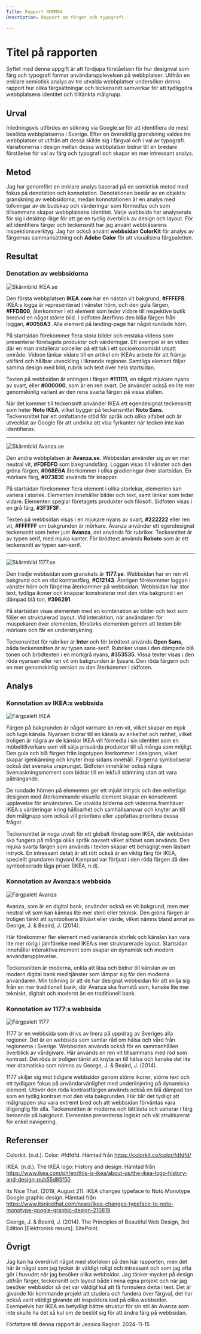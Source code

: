 ```yaml
---
Title: Rapport KMOM04
Description: Rapport om färger och typografi

---
```


Titel på rapporten
=======================

Syftet med denna uppgift är att fördjupa förståelsen för hur designval som färg och typografi formar användarupplevelsen på webbplatser. Utifrån en enklare semiotisk analys av tre utvalda webbplatser undersöker denna rapport hur olika färgsättningar och teckensnitt samverkar för att tydliggöra webbplatsens identitet och tilltänkta målgrupp.

Urval
-----------------------

Inledningsvis utfördes en sökning via Google.se för att identifiera de mest besökta webbplatserna i Sverige. Efter en översiktlig granskning valdes tre webbplatser ut utifrån att dessa skilde sig i färgval och i val av typografi. Variationerna i design mellan dessa webbplatser bidrar till en bredare förståelse för val av färg och typografi och skapar en mer intressant analys.

Metod
-----------------------
Jag har genomfört en enklare analys baserad på en semiotisk metod med fokus på denotation och konnotation. Denotationen består av en objektiv granskning av webbsidorna, medan konnotationen är en analys med tolkningar av de budskap och värderingar som förmedlas och som tillsammans skapar webbplatsens identitet.
Varje webbsida har analyserats för sig i desktop-läge för att ge en tydlig överblick av design och layout. För att identifiera färger och teckensnitt har jag använt webbläsarens inspektionsverktyg. Jag har också använt **webbsidan ColorKit** för analys av färgernas sammansättning och **Adobe Color** för att visualisera färgpaletten.

Resultat
-----------------------

### Denotation av webbsidorna

<img src="http://www.student.bth.se/~jera23/dbwebb-kurser/design/me/portfolio/assets/img/ikea_se.PNG" alt="Skärmbild IKEA.se" class="">

Den första webbplatsen **IKEA.com** har en nästan vit bakgrund, **#FFFEFB**. IKEA:s logga är representerad i vänster hörn, och den gula färgen, **#FFDB00**, återkommer i ett element som leder vidare till respektive butik bredvid en något större bild. I sidfoten återfinns den blåa färgen från loggan, **#0058A3**. Alla element på landing-page har något rundade hörn. 

På startsidan förekommer flera stora bilder och enstaka videos som presenterar företagets produkter och värderingar. Ett exempel är en video där en man installerar solceller på ett tak i ett socioekonomiskt utsatt område. Videon länkar vidare till en artikel om IKEAs arbete för att främja välfärd och hållbar utveckling i liknande regioner. Samtliga element följer samma design med bild, rubrik och text över hela startsidan.

Texten på webbsidan är antingen i färgen **#111111**, en något mjukare nyans av svart, eller **#000000**, som är en ren svart. De använder också en lite mer genomskinlig variant av den rena svarta färgen på vissa ställen.

När det kommer till teckensnitt använder IKEA ett egendesignat teckensnitt som heter **Noto IKEA**, vilket bygger på teckensnittet **Noto Sans**. Teckensnittet har ett omfattande stöd för språk och olika alfabet och är utvecklat av Google för att undvika att visa fyrkanter när tecken inte kan identifieras.

---

<img src="http://www.student.bth.se/~jera23/dbwebb-kurser/design/me/portfolio/assets/img/avanza_se.PNG" alt="Skärmbild Avanza.se" class="">

Den andra webbplatsen är **Avanza.se**. Webbsidan använder sig av en mer neutral vit, **#FDFDFD** som bakgrundsfärg. Loggan visas till vänster och den gröna färgen, **#068E6A** återkommer i olika gradieringar över startsidan. En mörkare färg, **#07383E** används för knappar.

På startsidan förekommer flera element i olika storlekar, elementen kan variera i storlek. Elementen innehåller bilder och text, samt länkar som leder vidare. Elementen speglar företagets produkter och filosofi. Sidfoten visas i en grå färg, **#3F3F3F**.

Texten på webbsidan visas i en mjukare nyans av svart, **#222222** eller ren vit, **#FFFFFF** om bakgrunden är mörkare. Avanza använder ett egendesignat teckensnitt som heter just **Avanza**, det används för rubriker. Teckesnittet är av typen serif, med mjuka kanter. För brödtext används **Roboto** som är ett teckensnitt av typen san-serif.

---

<img src="http://www.student.bth.se/~jera23/dbwebb-kurser/design/me/portfolio/assets/img/1177_se.PNG" alt="Skärmbild 1177.se" class="">

Den tredje webbsidan som granskats är **1177.se**. Webbsidan har en ren vit bakgrund och en röd kontrastfärg, **#C12143**. Återigen förekommer loggan i vänster hörn och färgerna återkommer på webbsidan. Webbsidan har stor text, tydliga ikoner och knappar konstraterar mot den vita bakgrund i en dämpad blå ton, **#396291**.

På startsidan visas elementen med en kombination av bilder och text som följer en strukturerad layout. Vid interaktion, när användaren för muspekaren över elementen, förstärks elementen genom att texten blir mörkare och får en understrykning.

Teckensnittet för rubriker är **Inter** och för brödtext används **Open Sans**, båda teckensnitten är av typen sans-serif. Rubriker visas i den dämpade blå tonen och brödtexten i en mörkgrå nyans, **#353535**. Vissa texter visas i den röda nyansen eller ren vit om bakgrunden är ljusare. Den röda färgern och en mer genomskinlig version av den återkommer i sidfoten.

Analys
-----------------------

### Konnotation av IKEA:s webbsida

<img src="http://www.student.bth.se/~jera23/dbwebb-kurser/design/me/portfolio/assets/img/ikeatheme.jpg" alt="Färgpalett IKEA" class="">

Färgen på bakgrunden är något varmare än ren vit, vilket skapar en mjuk och lugn känsla. Nyansen bidrar till en känsla av enkelhet och renhet, vilket troligen är några av de känslor IKEA vill förmedla i sin identitet som en möbeltillverkare som vill sälja prisvärda produkter till så många som möjligt. Den gula och blå färgen från logotypen återkommer i designen, vilket skapar igenkänning och knyter ihop sidans innehåll. Färgerna symboliserar också det svenska ursprunget. Sidfoten innehåller också några överraskningsmoment som bidrar till en lekfull stämning utan att vara påträngande.

De rundade hörnen på elementen ger ett mjukt intryck och den enhetliga designen med återkommande visuella element skapar en konsekvent upplevelse för användaren. De utvalda bilderna och videorna framhäver IKEA:s värderingar kring hållbarhet och samhällsansvar och knyter an till den målgrupp som också vill prioritera eller uppfattas prioritera dessa frågor. 

Teckensnittet är noga utvalt för ett globalt företag som IKEA, där webbsidan ska fungera på många olika språk oavsett vilket alfabet som används. Den mjuka svarta färgen som används i texten skapar ett behagligt men läsbart intryck. En intressant detalj är att rött också är en viktig färg för IKEA, speciellt grundaren Ingvard Kamprad var förtjust i den röda färgen då den symboliserade låga priser (IKEA, n.d).

### Konnotation av Avanza:s webbsida

<img src="http://www.student.bth.se/~jera23/dbwebb-kurser/design/me/portfolio/assets/img/avanzatheme.jpg" alt="Färgpalett Avanza" class="">

Avanza, som är en digital bank, använder också en vit bakgrund, men mer neutral vit som kan kännas lite mer steril eller teknisk. Den gröna färgen är troligen tänkt att symbolisera tillväxt eller värde, vilket nämns bland annat av George, J. & Beaird, J. (2014).

Här förekommer fler element med varierande storlek och känslan kan vara lite mer rörig i jämförelse med IKEA:s mer strukturerade layout. Startsidan innehåller interaktiva moment som skapar en dynamisk och modern användarupplevelse. 

Teckensnitten är moderna, enkla att läsa och bidrar till känslan av en modern digital bank med tjänster som lämpar sig för den moderna användaren. Min tolkning är att de har designat webbsidan för att skilja sig från en mer traditionell bank, där Avanza ska framstå som, kanske lite mer tekniskt, digitalt och modernt än en traditionell bank.

### Konnotation av 1177:s webbsida

<img src="http://www.student.bth.se/~jera23/dbwebb-kurser/design/me/portfolio/assets/img/1177theme.jpg" alt="Färgpalett 1177" class="">

1177 är en webbsida som drivs av Inera på uppdrag av Sveriges alla regioner. Det är en webbsida som samlar råd om hälsa och vård från regionerna i Sverige. Webbsidan används också för en sammanhållen överblick av vårdgivare. Här används en ren vit tillsammans med röd som kontrast. Det röda är troligen tänkt att knyta an till hälsa och kanske det lite mer dramatiska som nämns av George, J. & Beaird, J. (2014).

1177 skiljer sig mot tidigare webbsidor genom större ikoner, större text och ett tydligare fokus på användarvänlighet med underlinjering på dynamiska element. Utöver den röda kontrastfärgen används också en blå dämpad ton som en tydlig kontrast mot den vita bakgrunden. Här blir det tydligt att målgruppen ska vara extremt bred och att webbsidan förväntas vara tillgänglig för alla.
Teckensnitten är moderna och lättlästa och varierar i färg beroende på bakgrund. Elementen presenteras logiskt och väl strukturerat för enkel navigering.

Referenser
-----------------------

Colorkit. (n.d.). Color: #fdfdfd. Hämtad från https://colorkit.co/color/fdfdfd/

IKEA. (n.d.). The IKEA logo: History and design. Hämtad från https://www.ikea.com/ph/en/this-is-ikea/about-us/the-ikea-logo-history-and-design-pub55d85f50

Its Nice That. (2019, August 21). IKEA changes typeface to Noto Monotype Google graphic design. Hämtad från https://www.itsnicethat.com/news/ikea-changes-typeface-to-noto-monotype-google-graphic-design-210819

George, J. & Beaird, J. (2014). The Principles of Beautiful Web Design, 3rd Edition [Elektronisk resurs]. SitePoint.

Övrigt
-----------------------

Jag kan ha överdrivit något med storleken på den här rapporten, men det här är något som jag tycker är väldigt roligt och intressant och som jag ofta gör i huvudet när jag besöker olika webbsidor. Jag tänker mycket på design utifrån färger, teckensnitt och layout både i mina egna projekt och när jag besöker webbsidor så det var väldigt kul att få formulera detta i text. Det är givande för kommande projekt att studera och fundera över färgval, det har också varit väldigt givande att inspektera kod på olika webbsidor. Exempelvis har IKEA en betydligt bättre struktur för sin stil än Avanza som inte skulle ha det så kul om de beslöt sig för att ändra färg på webbsidan.

Författare till denna rapport är Jessica Ragnar.
2024-11-15

